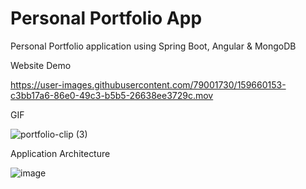 # Personal Portfolio App
Personal Portfolio application using Spring Boot, Angular &amp; MongoDB

Website Demo

https://user-images.githubusercontent.com/79001730/159660153-c3bb17a6-86e0-49c3-b5b5-26638ee3729c.mov

GIF

![portfolio-clip (3)](https://user-images.githubusercontent.com/79001730/159661797-82c5d4ad-ac1b-4e5e-b8fd-f5acf1d7e6c9.gif)


Application Architecture

![image](https://user-images.githubusercontent.com/79001730/159654569-cc4cf51d-226c-465a-bfb0-434b59dce431.png)
